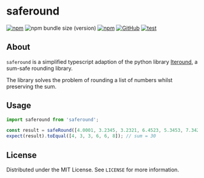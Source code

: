 # saferound

[![npm](https://img.shields.io/npm/v/saferound)](https://www.npmjs.com/package/saferound)
![npm bundle size (version)](https://img.shields.io/bundlephobia/minzip/saferound/latest)
[![npm](https://img.shields.io/npm/dw/safeparse)](https://www.npmjs.com/package/saferound)
[![GitHub](https://img.shields.io/github/license/boredland/saferound)](./LICENSE)
[![test](https://github.com/boredland/saferound/actions/workflows/test.yml/badge.svg)](https://github.com/boredland/saferound/actions/workflows/test.yml)

## About

`saferound` is a simplified typescript adaption of the python library [Iteround](https://pypi.org/project/iteround/), a sum-safe rounding library.

The library solves the problem of rounding a list of numbers whilst preserving the sum.

## Usage

```typescript
import saferound from 'saferound';

const result = safeRound([4.0001, 3.2345, 3.2321, 6.4523, 5.3453, 7.3422], 0); // sum = 30
expect(result).toEqual([4, 3, 3, 6, 6, 8]); // sum = 30
```

## License

Distributed under the MIT License. See `LICENSE` for more information.
